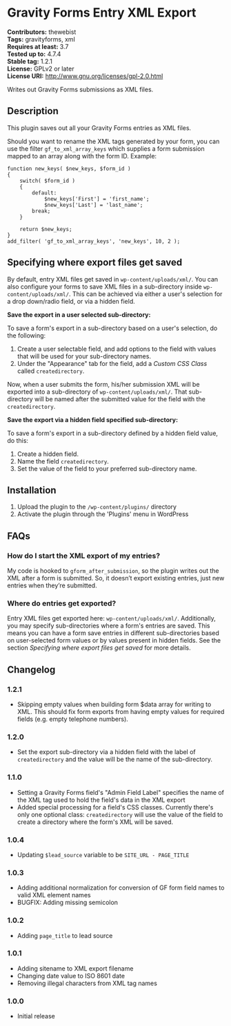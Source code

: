 # Gravity Forms Entry XML Export #
**Contributors:** thewebist  
**Tags:** gravityforms, xml  
**Requires at least:** 3.7  
**Tested up to:** 4.7.4  
**Stable tag:** 1.2.1  
**License:** GPLv2 or later  
**License URI:** http://www.gnu.org/licenses/gpl-2.0.html  

Writes out Gravity Forms submissions as XML files.

## Description ##

This plugin saves out all your Gravity Forms entries as XML files.

Should you want to rename the XML tags generated by your form, you can use the filter `gf_to_xml_array_keys` which supplies a form submission mapped to an array along with the form ID. Example:

```
function new_keys( $new_keys, $form_id )
{
    switch( $form_id )
    {
        default:
            $new_keys['First'] = 'first_name';
            $new_keys['Last'] = 'last_name';
        break;
    }
    
    return $new_keys;
}
add_filter( 'gf_to_xml_array_keys', 'new_keys', 10, 2 );
```

## Specifying where export files get saved ##

By default, entry XML files get saved in `wp-content/uploads/xml/`. You can also configure your forms to save XML files in a sub-directory inside `wp-content/uploads/xml/`. This can be achieved via either a user's selection for a drop down/radio field, or via a hidden field.

**Save the export in a user selected sub-directory:**

To save a form's export in a sub-directory based on a user's selection, do the following:

1. Create a user selectable field, and add options to the field with values that will be used for your sub-directory names.
2. Under the "Appearance" tab for the field, add a *Custom CSS Class* called `createdirectory`.

Now, when a user submits the form, his/her submission XML will be exported into a sub-directory of `wp-content/uploads/xml/`. That sub-directory will be named after the submitted value for the field with the `createdirectory`.

**Save the export via a hidden field specified sub-directory:**

To save a form's export in a sub-directory defined by a hidden field value, do this:

1. Create a hidden field.
2. Name the field `createdirectory`.
3. Set the value of the field to your preferred sub-directory name.

## Installation ##

1. Upload the plugin to the `/wp-content/plugins/` directory
2. Activate the plugin through the 'Plugins' menu in WordPress

## FAQs ##

### How do I start the XML export of my entries? ###

My code is hooked to `gform_after_submission`, so the plugin writes out the XML after a form is submitted. So, it doesn’t export existing entries, just new entries when they’re submitted.

### Where do entries get exported? ###

Entry XML files get exported here: `wp-content/uploads/xml/`. Additionally, you may specify sub-directories where a form's entries are saved. This means you can have a form save entries in different sub-directories based on user-selected form values or by values present in hidden fields. See the section *Specifying where export files get saved* for more details.

## Changelog ##

### 1.2.1 ###
* Skipping empty values when building form $data array for writing to XML. This should fix form exports from having empty values for required fields (e.g. empty telephone numbers).

### 1.2.0 ###
* Set the export sub-directory via a hidden field with the label of `createdirectory` and the value will be the name of the sub-directory.

### 1.1.0 ###
* Setting a Gravity Forms field's "Admin Field Label" specifies the name of the XML tag used to hold the field's data in the XML export
* Added special processing for a field's CSS classes. Currently there's only one optional class: `createdirectory` will use the value of the field to create a directory where the form's XML will be saved.

### 1.0.4 ###
* Updating `$lead_source` variable to be `SITE_URL - PAGE_TITLE`

### 1.0.3 ###
* Adding additional normalization for conversion of GF form field names to valid XML element names
* BUGFIX: Adding missing semicolon

### 1.0.2 ###
* Adding `page_title` to lead source

### 1.0.1 ###
* Adding sitename to XML export filename
* Changing date value to ISO 8601 date
* Removing illegal characters from XML tag names

### 1.0.0 ###
* Initial release

